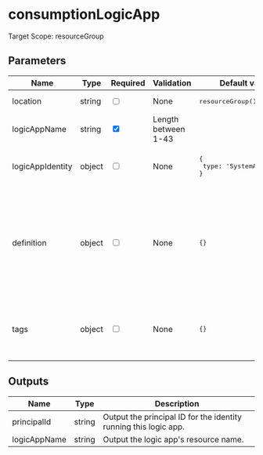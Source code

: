 # consumptionLogicApp

Target Scope: resourceGroup

## Parameters
| Name | Type | Required | Validation | Default value | Description |
| -- |  -- | -- | -- | -- | -- |
| location | string | <input type="checkbox"> | None | <pre>resourceGroup().location</pre> | The location of this logic app to reside in. This defaults to the resourcegroup location. |
| logicAppName | string | <input type="checkbox" checked> | Length between 1-43 | <pre></pre> | The resource name of the logic app |
| logicAppIdentity | object | <input type="checkbox"> | None | <pre>{<br>  type: 'SystemAssigned'<br>}</pre> | The identity object for this logic app. This defaults to a System Assigned Managed Identity. For formatting, please refer to https://docs.microsoft.com/en-us/azure/templates/microsoft.logic/workflows?pivots=deployment-language-bicep#managedserviceidentity. |
| definition | object | <input type="checkbox"> | None | <pre>{}</pre> | The definition for this logic app. For options & formatting, please refer to https://docs.microsoft.com/en-us/azure/logic-apps/logic-apps-workflow-definition-language.<br>Example:<br>&nbsp;&nbsp;&nbsp;{<br>&nbsp;&nbsp;&nbsp;&nbsp;&nbsp;'&#36;schema': 'https://schema.management.azure.com/providers/Microsoft.Logic/schemas/2016-06-01/workflowdefinition.json#'<br>&nbsp;&nbsp;&nbsp;&nbsp;&nbsp;actions: []<br>&nbsp;&nbsp;&nbsp;&nbsp;&nbsp;contentVersion: '1.0.0.0'<br>&nbsp;&nbsp;&nbsp;&nbsp;&nbsp;outputs: []<br>&nbsp;&nbsp;&nbsp;&nbsp;&nbsp;parameters: []<br>&nbsp;&nbsp;&nbsp;&nbsp;&nbsp;triggers: []<br>&nbsp;&nbsp;&nbsp;} |
| tags | object | <input type="checkbox"> | None | <pre>{}</pre> | The tags to apply to this resource. This is an object with key/value pairs.<br>Example:<br>{<br>&nbsp;&nbsp;&nbsp;FirstTag: myvalue<br>&nbsp;&nbsp;&nbsp;SecondTag: another value<br>} |
## Outputs
| Name | Type | Description |
| -- |  -- | -- |
| principalId | string | Output the principal ID for the identity running this logic app. |
| logicAppName | string | Output the logic app\'s resource name. |

